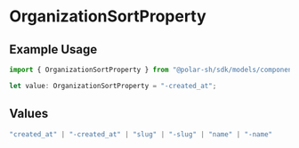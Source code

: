 # OrganizationSortProperty

## Example Usage

```typescript
import { OrganizationSortProperty } from "@polar-sh/sdk/models/components/organizationsortproperty.js";

let value: OrganizationSortProperty = "-created_at";
```

## Values

```typescript
"created_at" | "-created_at" | "slug" | "-slug" | "name" | "-name"
```